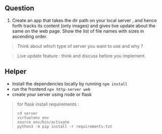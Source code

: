 ## Question 

1. Create an app that takes the dir path on your local server , and hence forth tracks its content (only images) and gives live update about the same on the web page. Show the list of file names with sizes in ascending order. 

> Think about which type of server you want to use and why ? 

> Live update feature : think and discuss before you implement. 


## Helper

* Install the dependencies locally by running `npm install`
* run the frontend `npx http-server web`
* create your server using node or flask 

> for flask
> install requirements : 
> ```
> cd server
> virtualenv env
> source env/bin/activate
> python3 -m pip install -r requirements.txt
> ``` 